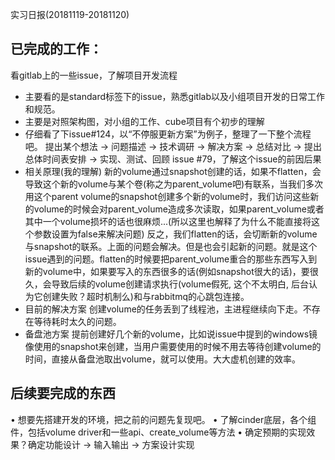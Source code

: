 实习日报(20181119-20181120)
## 已完成的工作：
看gitlab上的一些issue，了解项目开发流程
- 主要看的是standard标签下的issue，熟悉gitlab以及小组项目开发的日常工作和规范。
- 主要是对照架构图，对小组的工作、cube项目有个初步的理解
- 仔细看了下issue#124，以“不停服更新方案”为例子，整理了一下整个流程吧。
提出某个想法 -> 问题描述 -> 技术调研 -> 解决方案 -> 总结对比 -> 提出总体时间表安排 -> 实现、测试、回顾
issue #79，了解这个issue的前因后果
- 相关原理(我的理解)
	新的volume通过snapshot创建的话，如果不flatten，会导致这个新的volume与某个卷(称之为parent_volume吧)有联系，当我们多次用这个parent volume的snapshot创建多个新的volume时，我们访问这些新的volume的时候会对parent_volume造成多次读取，如果parent_volume或者其中一个volume损坏的话也很麻烦...(所以这里也解释了为什么不能直接将这个参数设置为false来解决问题)
	反之，我们flatten的话，会切断新的volume与snapshot的联系。上面的问题会解决。但是也会引起新的问题。就是这个issue遇到的问题。flatten的时候要把parent_volume重合的那些东西写入到新的volume中，如果要写入的东西很多的话(例如snapshot很大的话)，要很久，会导致后续的volume创建请求执行(volume假死, 这个不太明白, 后台认为它创建失败？超时机制么)和与rabbitmq的心跳包连接。
- 目前的解决方案
	创建volume的任务丢到了线程池，主进程继续向下走。不存在等待耗时太久的问题。
- 备盘池方案
	提前创建好几个新的volume，比如说issue中提到的windows镜像使用的snapshot来创建，当用户需要使用的时候不用去等待创建volume的时间，直接从备盘池取出volume，就可以使用。大大虚机创建的效率。

## 后续要完成的东西
• 想要先搭建开发的环境，把之前的问题先复现吧。
• 了解cinder底层，各个组件，包括volume driver和一些api、create_volume等方法
• 确定预期的实现效果？确定功能设计 -> 输入输出 -> 方案设计实现
